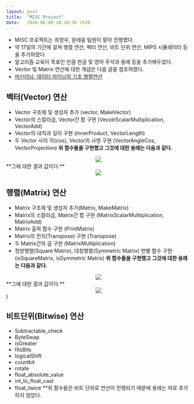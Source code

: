```yaml
---
layout: post
title:  "MISC Project"
date:   2020-06-09 18:20:36 +530
---
```


* MISC 프로젝트는 최영우, 윤태웅 팀원이 맡아 진행했다.
* 약 17일의 기간에 걸쳐 행렬 연산, 벡터 연산, 비트 단위 연산, MIPS 시뮬레이터 등을 추가하였다.
* 알고리즘 교육이 목표인 만큼 한글 및 영어 주석과 용례 등을 추가해두었다.
* Vector 및 Matrix 연산에 대한 개념은 다음 글을 참조하였다.
* [머신러닝, 데이터 마이닝의 기초 행렬연산](https://ratsgo.github.io/linear%20algebra/2017/03/14/operations/)

## 벡터(Vector) 연산
 * Vector 구조체 및 생성자 추가 (vector, MakeVector)
 * Vector의 스칼라곱, Vector간 합 구현 (VecotrScalarMultiplication, VectorAdd)
 * Vector의 내적과 길이 구현 (InnerProduct, VectorLength)
 * 두 Vector 사이 각(cos), Vector의 사영 구현 (VectorAngleCos, VectorProjection)
 **위 함수들을 구현했고 그것에 대한 용례는 다음과 같다.**
<center>
 <img src = "https://20-1-skku-oss.github.io/2020-1-OSS-4/images/Vector_example.JPG">
</center>
 **그에 대한 결과 값이다.**
<center>
 <img src = "https://20-1-skku-oss.github.io/2020-1-OSS-4/images/Vector_result.JPG">
</center>

## 행렬(Matrix) 연산
 * Matrix 구조체 및 생성자 추가(Matrix, MakeMatrix)
 * Matrix의 스칼라곱, Matrix간 합 구현 (MatrixScalarMulitiplication, MatrixAdd)
 * Matrix 출력 함수 구현 (PrintMatrix)
 * Matrix의 전치(Transpose) 구현 (Transpose)
 * 두 Matrix간의 곱 구현 (MatrixMultiplication)
 * 정방행렬(Square Matrix), 대칭행렬(Symmetric Matrix) 판별 함수 구현 (isSquareMatrix, isSymmetric Matrix)
 **위 함수들을 구현했고 그것에 대한 용례는 다음과 같다.**
<center>
 <img src = "https://20-1-skku-oss.github.io/2020-1-OSS-4/images/Matrix_example.JPG">
</center>
 **그에 대한 결과 값이다.**
<center>
 <img src = "https://20-1-skku-oss.github.io/2020-1-OSS-4/images/Matrix_result.JPG">
</center>)

## 비트단위(Bitwise) 연산
 * Subtractable_check
 * ByteSwap
 * isGreater
 * fitsBits
 * logicalShift
 * countbit
 * rotate
 * float_absolute_value
 * int_to_float_cast
 * float_twice
 **위 함수들은 비트 단위로 연산이 진행되기 때문에 용례는 따로 추가하지 않았다.
